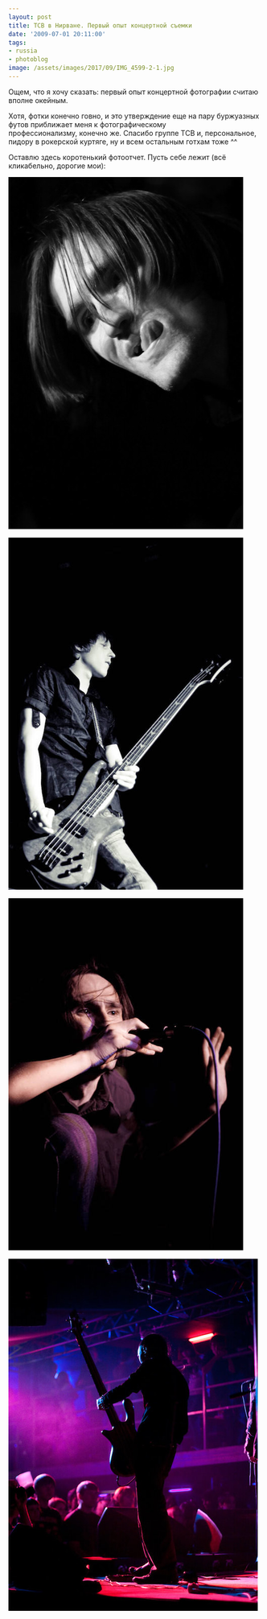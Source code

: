 ```yaml
---
layout: post
title: ТСВ в Нирване. Первый опыт концертной съемки
date: '2009-07-01 20:11:00'
tags:
- russia
- photoblog
image: /assets/images/2017/09/IMG_4599-2-1.jpg
---
```


Ощем,&nbsp;что я хочу сказать: первый опыт концертной фотографии считаю вполне окейным.

Хотя,&nbsp;фотки конечно говно,&nbsp;и это утверждение еще на пару буржуазных футов приближает меня к фотографическому профессионализму,&nbsp;конечно же.&nbsp;Спасибо группе ТСВ и,&nbsp;персональное, пидору в рокерской куртяге,&nbsp;ну и всем остальным готхам тоже ^^

Оставлю здесь коротенький фотоотчет. Пусть себе лежит (всё кликабельно,&nbsp;дорогие мои):

![Театр Святого Витта, концерт в Нирване, Екатеринбург 2010, фото Афонина Дмитрия](/assets/images/2017/09/IMG_4599-2-1.jpg)

![Театр Святого Витта, концерт в Нирване, Екатеринбург 2010, фото Афонина Дмитрия](/assets/images/2017/09/IMG_4737-1.jpg)

![Театр Святого Витта, концерт в Нирване, Екатеринбург 2010, фото Афонина Дмитрия](/assets/images/2017/09/IMG_4756-1.jpg)

![Театр Святого Витта, концерт в Нирване, Екатеринбург 2010, фото Афонина Дмитрия](/assets/images/2017/09/IMG_4951-2.jpg)

